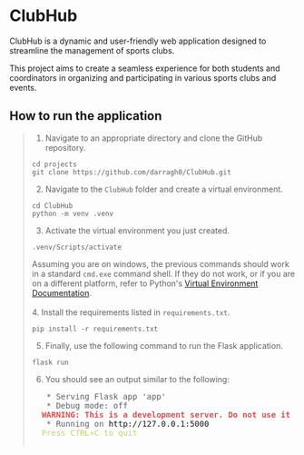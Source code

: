 # ClubHub
ClubHub is a dynamic and user-friendly web application designed to streamline the management of
sports clubs. 

This project aims to create a seamless experience for both students and
coordinators in organizing and participating in various sports clubs and events.

## How to run the application

>1. Navigate to an appropriate directory and clone the GitHub repository.
>   ```commandline
>   cd projects
>   git clone https://github.com/darragh0/ClubHub.git
>   ``` 
>2. Navigate to the `ClubHub` folder and create a virtual environment.
>   ```commandline
>   cd ClubHub
>   python -m venv .venv
>   ```
>3. Activate the virtual environment you just created.
>   ```
>   .venv/Scripts/activate
>   ```
>   Assuming you are on windows, the previous commands should work in a standard ``cmd.exe`` command shell. If they do not work, or if you are on a different platform, refer to Python's [Virtual Environment Documentation](https://docs.python.org/3/library/venv.html).<br><br>
>4. Install the requirements listed in ``requirements.txt``.
>   ```commandline
>   pip install -r requirements.txt
>   ```
>5. Finally, use the following command to run the Flask application.
>   ```commandline
>   flask run
>   ```
>6. You should see an output similar to the following:
>   <pre lang="">
>    * Serving Flask app 'app'
>    * Debug mode: off
>   <span style="color: #db4f4f; font-weight: bold;">WARNING: This is a development server. Do not use it in a production deployment. Use a production WSGI server instead.</span>
>    * Running on <a>http://127.0.0.1:5000</a>
>   <span style="color: #cfcf63;">Press CTRL+C to quit</span>
>   </pre>